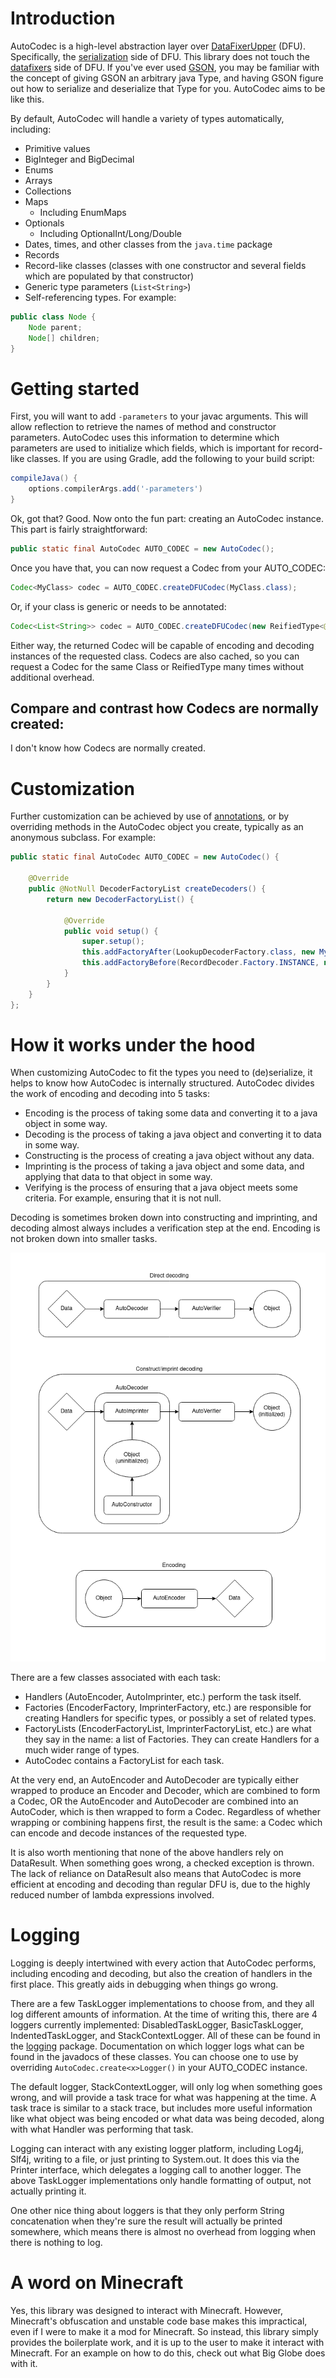 # Introduction

AutoCodec is a high-level abstraction layer over [DataFixerUpper](https://github.com/Mojang/DataFixerUpper) (DFU). Specifically, the [serialization](https://github.com/Mojang/DataFixerUpper/tree/master/src/main/java/com/mojang/serialization) side of DFU. This library does not touch the [datafixers](https://github.com/Mojang/DataFixerUpper/tree/master/src/main/java/com/mojang/datafixers) side of DFU. If you've ever used [GSON](https://github.com/google/gson), you may be familiar with the concept of giving GSON an arbitrary java Type, and having GSON figure out how to serialize and deserialize that Type for you. AutoCodec aims to be like this.

By default, AutoCodec will handle a variety of types automatically, including:
* Primitive values
* BigInteger and BigDecimal
* Enums
* Arrays
* Collections
* Maps
  * Including EnumMaps
* Optionals
  * Including OptionalInt/Long/Double
* Dates, times, and other classes from the `java.time` package
* Records
* Record-like classes (classes with one constructor and several fields which are populated by that constructor)
* Generic type parameters (`List<String>`)
* Self-referencing types. For example:
```java
public class Node {
	Node parent;
	Node[] children;
}
```

# Getting started

First, you will want to add `-parameters` to your javac arguments. This will allow reflection to retrieve the names of method and constructor parameters. AutoCodec uses this information to determine which parameters are used to initialize which fields, which is important for record-like classes. If you are using Gradle, add the following to your build script:
```groovy
compileJava() {
	options.compilerArgs.add('-parameters')
}
```

Ok, got that? Good. Now onto the fun part: creating an AutoCodec instance. This part is fairly straightforward:
```java
public static final AutoCodec AUTO_CODEC = new AutoCodec();
```
Once you have that, you can now request a Codec from your AUTO_CODEC:
```java
Codec<MyClass> codec = AUTO_CODEC.createDFUCodec(MyClass.class);
```
Or, if your class is generic or needs to be annotated:
```java
Codec<List<String>> codec = AUTO_CODEC.createDFUCodec(new ReifiedType<@SingletonArray List<@VerifyIntRange(min = 0, max = 100) Integer>>() {});
```
Either way, the returned Codec will be capable of encoding and decoding instances of the requested class. Codecs are also cached, so you can request a Codec for the same Class or ReifiedType many times without additional overhead.

## Compare and contrast how Codecs are normally created:

I don't know how Codecs are normally created.

# Customization

Further customization can be achieved by use of [annotations](https://github.com/Builderb0y/AutoCodec/tree/master/src/main/java/builderb0y/autocodec/annotations), or by overriding methods in the AutoCodec object you create, typically as an anonymous subclass. For example:
```java
public static final AutoCodec AUTO_CODEC = new AutoCodec() {

	@Override
	public @NotNull DecoderFactoryList createDecoders() {
		return new DecoderFactoryList() {

			@Override
			public void setup() {
				super.setup();
				this.addFactoryAfter(LookupDecoderFactory.class, new MySpecialDecoderFactory());
				this.addFactoryBefore(RecordDecoder.Factory.INSTANCE, new MyOtherDecoderFactory());
			}
		}
	}
};
```

# How it works under the hood

When customizing AutoCodec to fit the types you need to (de)serialize, it helps to know how AutoCodec is internally structured. AutoCodec divides the work of encoding and decoding into 5 tasks:
* Encoding is the process of taking some data and converting it to a java object in some way.
* Decoding is the process of taking a java object and converting it to data in some way.
* Constructing is the process of creating a java object without any data.
* Imprinting is the process of taking a java object and some data, and applying that data to that object in some way.
* Verifying is the process of ensuring that a java object meets some criteria. For example, ensuring that it is not null.

Decoding is sometimes broken down into constructing and imprinting, and decoding almost always includes a verification step at the end. Encoding is not broken down into smaller tasks.

![A flowchart is worth a thousand words](https://github.com/Builderb0y/AutoCodec/blob/master/Handler%20chain.png)

There are a few classes associated with each task:
* Handlers (AutoEncoder, AutoImprinter, etc.) perform the task itself.
* Factories (EncoderFactory, ImprinterFactory, etc.) are responsible for creating Handlers for specific types, or possibly a set of related types.
* FactoryLists (EncoderFactoryList, ImprinterFactoryList, etc.) are what they say in the name: a list of Factories. They can create Handlers for a much wider range of types.
* AutoCodec contains a FactoryList for each task.

At the very end, an AutoEncoder and AutoDecoder are typically either wrapped to produce an Encoder and Decoder, which are combined to form a Codec, OR the AutoEncoder and AutoDecoder are combined into an AutoCoder, which is then wrapped to form a Codec. Regardless of whether wrapping or combining happens first, the result is the same: a Codec which can encode and decode instances of the requested type.

It is also worth mentioning that none of the above handlers rely on DataResult. When something goes wrong, a checked exception is thrown. The lack of reliance on DataResult also means that AutoCodec is more efficient at encoding and decoding than regular DFU is, due to the highly reduced number of lambda expressions involved.

# Logging

Logging is deeply intertwined with every action that AutoCodec performs, including encoding and decoding, but also the creation of handlers in the first place. This greatly aids in debugging when things go wrong.

There are a few TaskLogger implementations to choose from, and they all log different amounts of information. At the time of writing this, there are 4 loggers currently implemented: DisabledTaskLogger, BasicTaskLogger, IndentedTaskLogger, and StackContextLogger. All of these can be found in the [logging](https://github.com/Builderb0y/AutoCodec/tree/master/src/main/java/builderb0y/autocodec/logging) package. Documentation on which logger logs what can be found in the javadocs of these classes. You can choose one to use by overriding `AutoCodec.create<x>Logger()` in your AUTO_CODEC instance.

The default logger, StackContextLogger, will only log when something goes wrong, and will provide a task trace for what was happening at the time. A task trace is similar to a stack trace, but includes more useful information like what object was being encoded or what data was being decoded, along with what Handler was performing that task.

Logging can interact with any existing logger platform, including Log4j, Slf4j, writing to a file, or just printing to System.out. It does this via the Printer interface, which delegates a logging call to another logger. The above TaskLogger implementations only handle formatting of output, not actually printing it.

One other nice thing about loggers is that they only perform String concatenation when they're sure the result will actually be printed somewhere, which means there is almost no overhead from logging when there is nothing to log.

# A word on Minecraft

Yes, this library was designed to interact with Minecraft. However, Minecraft's obfuscation and unstable code base makes this impractical, even if I were to make it a mod for Minecraft. So instead, this library simply provides the boilerplate work, and it is up to the user to make it interact with Minecraft. For an example on how to do this, check out what Big Globe does with it.